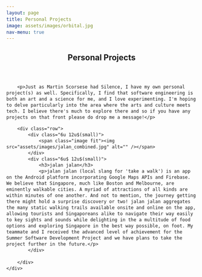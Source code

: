 ```yaml
---
layout: page
title: Personal Projects
image: assets/images/orbital.jpg
nav-menu: true
---
```

<!-- orignally generic -->
<!-- Main -->
<div id="main" class="alt">

<!-- One -->
<section id="one">
    <div class ="inner">
		<header class="major">
			<h1>Personal Projects</h1>
		</header>

        <p>Just as Martin Scorsese had Silence, I have my own personal project(s) as well. Specifically, I find that software engineering is both an art and a science for me, and I love experimenting. I'm hoping to delve particularly into the area where the arts and culture meets tech. I believe there's much to explore there and so if you have any projects on that front please do drop me a message!</p>

<!-- Content -->
        <div class="row">
            <div class="6u 12u$(small)">
		        <span class="image fit"><img src="assets/images/jalan_combined.jpg" alt="" /></span>
	        </div>
	        <div class="6u$ 12u$(small)">
		        <h3>jalan jalan</h3>
		        <p>jalan jalan (local slang for 'take a walk') is an app on the Android platform incorporating Google Maps APIs and Firebase. We believe that Singapore, much like Boston and Melbourne, are eminently walkable cities. A myriad of attractions of all kinds are within minutes of one another. And not to mention, the journey getting there might hold a surprise discovery or two! jalan jalan aggregates the many static walking trails available onsite and online on the app, allowing tourists and Singaporeans alike to navigate their way easily to key sights and sounds while delighting in the a multitude of food options and exploring Singapore in the best way possible, on foot. My teammate and I received the advanced level of achievement for the Summer Software Development Project and we have plans to take the project further in the future.</p>
	        </div>
            
        </div>
    </div>

</section>

</div>